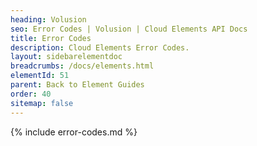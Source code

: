 ```yaml
---
heading: Volusion
seo: Error Codes | Volusion | Cloud Elements API Docs
title: Error Codes
description: Cloud Elements Error Codes.
layout: sidebarelementdoc
breadcrumbs: /docs/elements.html
elementId: 51
parent: Back to Element Guides
order: 40
sitemap: false
---
```


{% include error-codes.md %}
